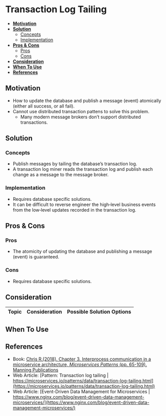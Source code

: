 # Transaction Log Tailing

- [**Motivation**](#motivation)
- [**Solution**](#solution)
   - [Concepts](#concepts)
   - [Implementation](#implementation)
- [**Pros & Cons**](#pros--cons)
   - [Pros](#pros)
   - [Cons](#cons)
- [**Consideration**](#consideration)
- [**When To Use**](#when-to-use)
- [**References**](#references)

## Motivation
- How to update the database and publish a message (event) atomically (either all success, or all fail).
- Cannot use distributed transaction pattens to solve this problem.
   - Many modern message brokers don’t support distributed transactions.

## Solution
### Concepts
- Publish messages by tailing the database’s transaction log.
- A transaction log miner reads the transaction log and publish each change as a message to the message broker.

### Implementation
- Requires database specific solutions.
- It can be difficult to reverse engineer the high‑level business events from the low‑level updates recorded in the transaction log.

## Pros & Cons
### Pros
- The atomicity of updating the database and publishing a message (event) is guaranteed.

### Cons
- Requires database specific solutions.

## Consideration
| Topic | Consideration | Possible Solution Options |
|----|-----|-----|

## When To Use

## References
- Book: [Chris R.(2018). Chapter 3. Interprocess communication in a microservice architecture, *Microservices Patterns* (pp. 65-109). Manning Publications](https://www.manning.com/books/microservices-patterns)
- Web Article: [Pattern: Transaction log tailing | https://microservices.io/patterns/data/transaction-log-tailing.html](https://microservices.io/patterns/data/transaction-log-tailing.html)
- Web Article: [Event-Driven Data Management for Microservices | https://www.nginx.com/blog/event-driven-data-management-microservices/](https://www.nginx.com/blog/event-driven-data-management-microservices/)
